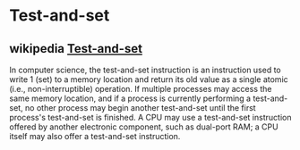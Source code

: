 # Test-and-set



## wikipedia [Test-and-set](http://en.wikipedia.org/wiki/Test-and-set)

In computer science, the test-and-set instruction is an instruction used to write 1 (set) to a memory location and return its old value as a single atomic (i.e., non-interruptible) operation. If multiple processes may access the same memory location, and if a process is currently performing a test-and-set, no other process may begin another test-and-set until the first process's test-and-set is finished. A CPU may use a test-and-set instruction offered by another electronic component, such as dual-port RAM; a CPU itself may also offer a test-and-set instruction.